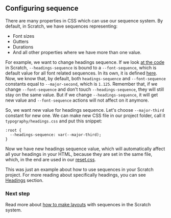 ## Configuring sequence

There are many properties in CSS which can use our sequence system. By default, in Scratch, we have sequences representing:

- Font sizes
- Gutters
- Durations
- And all other properties where we have more than one value.

For example, we want to change headings sequence. If we look [at the code](https://github.com/scratch-css/scratch/blob/master/lib/config/typography/headings.css#L15) in Scratch, `--headings-sequence` is bound to a `--font-sequence`, which is default value for all font related sequences. In its own, it is defined [here](https://github.com/scratch-css/scratch/blob/master/lib/config/typography/font.css#L30). Now, we know that, by default, both `headings-sequence` and `--font-sequence` constants equal to `--major-second`, which is `1.125`. Remember that, if we change `--font-sequence` and don't touch `--headings-sequence`, they will still stay on the same value. But if we change `--headings-sequence`, it will get new value and `--font-sequence` actions will not affect on it anymore.

So, we want new value for headings sequence. Let's choose `--major-third` constant for new one. We can make new CSS file in our project folder, call it `typography/headings.css` and put this snippet:

```
:root {
  --headings-sequence: var(--major-third);
}
```

Now we have new headings sequence value, which will automatically affect all your headings in your HTML, because they are set in the same file, which, in the end are used in our [reset.css](https://github.com/scratch-css/scratch/blob/master/lib/config/typography/headings.css#L19).

This was just an example about how to use sequences in your Scratch project. For more reading about specifically headings, you can see [Headings](headings.html) section.


### Next step
Read more about [how to make layouts](layout.html) with sequences in the Scratch system.